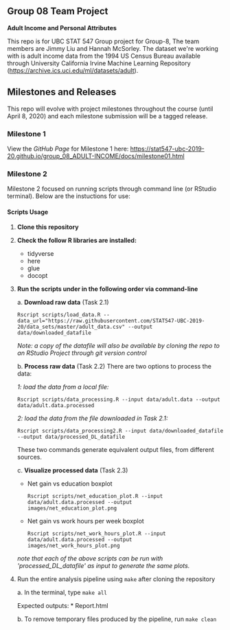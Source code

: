 ## Group 08 Team Project

__Adult Income and Personal Attributes__

This repo is for UBC STAT 547 Group project for Group-8, The team members are Jimmy Liu and Hannah McSorley. 
The dataset we're working with is adult income data from the 1994 US Census Bureau available through University California Irvine Machine Learning Repository (https://archive.ics.uci.edu/ml/datasets/adult).

## Milestones and Releases
This repo will evolve with project milestones throughout the course (until April 8, 2020) and each milestone submission will be a tagged release.

### Milestone 1
View the _GitHub Page_ for Milestone 1 here:  https://stat547-ubc-2019-20.github.io/group_08_ADULT-INCOME/docs/milestone01.html

### Milestone 2
Milestone 2 focused on running scripts through command line (or RStudio terminal). Below are the instuctions for use:

#### Scripts Usage

1. __Clone this repository__

2. __Check the follow R libraries are installed:__
   * tidyverse
   * here
   * glue
   * docopt

3. __Run the scripts under in the following order via command-line__

   a. __Download raw data__ (Task 2.1) 
      ```
      Rscript scripts/load_data.R --data_url="https://raw.githubusercontent.com/STAT547-UBC-2019-20/data_sets/master/adult_data.csv" --output data/downloaded_datafile
      ```
   _Note: a copy of the datafile will also be available by cloning the repo to an RStudio Project through git version control_
   
   b. __Process raw data__ (Task 2.2)
   There are two options to process the data:
   
   _1: load the data from a local file:_
      ```
      Rscript scripts/data_processing.R --input data/adult.data --output data/adult.data.processed
      ```
   _2: load the data from the file downloaded in Task 2.1:_
      ```
      Rscript scripts/data_processing2.R --input data/downloaded_datafile --output data/processed_DL_datafile
      ```
   These two commands generate equivalent output files, from different sources. 
   
   c. __Visualize processed data__ (Task 2.3)
      * Net gain vs education boxplot
        ```
        Rscript scripts/net_education_plot.R --input data/adult.data.processed --output images/net_education_plot.png
        ```
      * Net gain vs work hours per week boxplot
        ```
        Rscript scripts/net_work_hours_plot.R --input data/adult.data.processed --output images/net_work_hours_plot.png
        ```
   _note that each of the above scripts can be run with 'processed_DL_datafile' as input to generate the same plots._  

4. Run the entire analysis pipeline using `make` after cloning the repository

   a. In the terminal, type `make all`
      
      Expected outputs:
         * Report.html
   
   b. To remove temporary files produced by the pipeline, run `make clean`
   